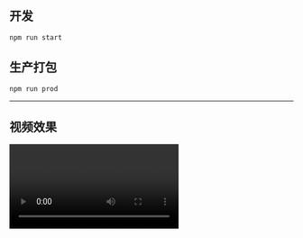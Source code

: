 

##

## 开发

```
npm run start
```

## 生产打包
```
npm run prod
```

****

## 视频效果

<video src="./kanban.mp4" controls>
  你的浏览器不支持 <code>video</code> 标签。
</video>

